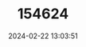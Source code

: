 ---
title: "154624"
category: "Peprilus paru"
draft: false
date: 2024-02-22 13:03:51
languages:
  Spanish; Castilian: ["Palometa Pompano"]
  French: ["Stromaté Lune"]
  English: ["American Harvestfish"]
---